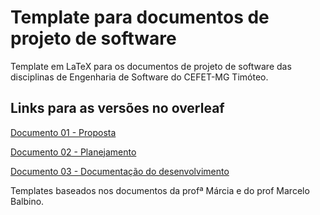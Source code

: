 # Template para documentos de projeto de software 

Template em LaTeX para os documentos de projeto de software das disciplinas de Engenharia de Software do CEFET-MG Timóteo.

## Links para as versões no overleaf

[Documento 01 - Proposta](https://www.overleaf.com/read/qfkhhfvbjdtq)

[Documento 02 - Planejamento](https://www.overleaf.com/read/ywyshfdnbfgk)

[Documento 03 - Documentação do desenvolvimento](https://www.overleaf.com/read/xrsbjkxqcvjm)

Templates baseados nos documentos da profª Márcia e do prof Marcelo Balbino.

